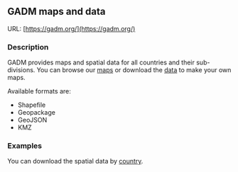 ## GADM maps and data

URL: [https://gadm.org/](https://gadm.org/)

### Description

GADM provides maps and spatial data for all countries and their sub-divisions. You can browse our [maps](https://gadm.org/maps.html) or download the [data](https://gadm.org/data.html) to make your own maps.

Available formats are:

* Shapefile
* Geopackage
* GeoJSON
* KMZ

### Examples

You can download the spatial data by [country](https://gadm.org/download_country.html).
